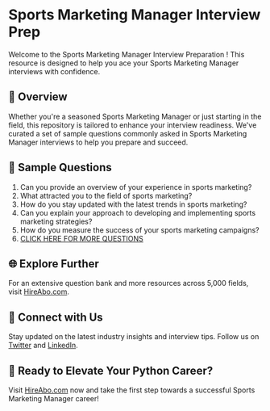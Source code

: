 # Sports Marketing Manager Interview Prep

Welcome to the Sports Marketing Manager Interview Preparation ! This resource is designed to help you ace your Sports Marketing Manager interviews with confidence.

## 🚀 Overview

Whether you're a seasoned Sports Marketing Manager or just starting in the field, this repository is tailored to enhance your interview readiness. We've curated a set of sample questions commonly asked in Sports Marketing Manager interviews to help you prepare and succeed.

## 📝 Sample Questions

1. Can you provide an overview of your experience in sports marketing?
2. What attracted you to the field of sports marketing?
3. How do you stay updated with the latest trends in sports marketing?
4. Can you explain your approach to developing and implementing sports marketing strategies?
5. How do you measure the success of your sports marketing campaigns?
6. [CLICK HERE FOR MORE QUESTIONS](https://hireabo.com/job/15_2_2/Sports%20Marketing%20Manager)

## 🌐 Explore Further

For an extensive question bank and more resources across 5,000 fields, visit [HireAbo.com](https://www.hireabo.com).

## 📱 Connect with Us

Stay updated on the latest industry insights and interview tips. Follow us on [Twitter](https://twitter.com/hireabo) and [LinkedIn](https://www.linkedin.com/in/hire-abo-3609972a8/).

## 🚀 Ready to Elevate Your Python Career?

Visit [HireAbo.com](https://www.hireabo.com) now and take the first step towards a successful Sports Marketing Manager career!
